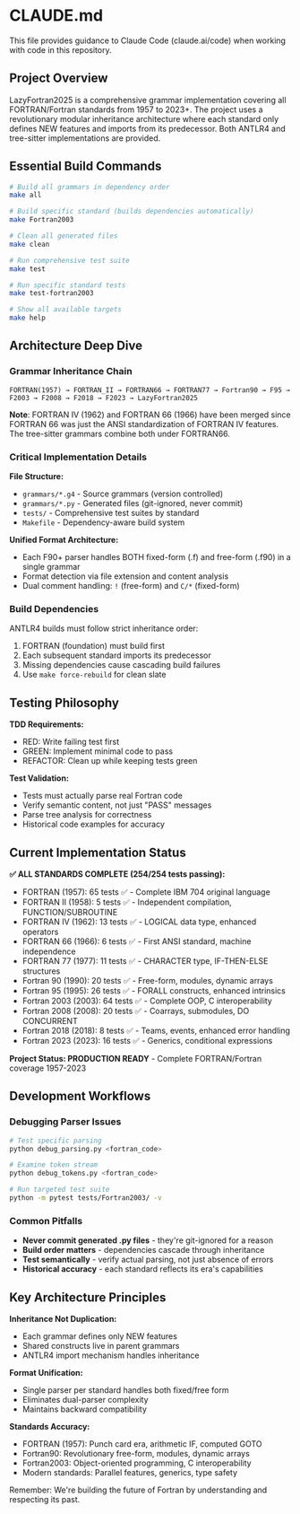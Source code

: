 # CLAUDE.md

This file provides guidance to Claude Code (claude.ai/code) when working with code in this repository.

## Project Overview

LazyFortran2025 is a comprehensive grammar implementation covering all FORTRAN/Fortran standards from 1957 to 2023+. The project uses a revolutionary modular inheritance architecture where each standard only defines NEW features and imports from its predecessor. Both ANTLR4 and tree-sitter implementations are provided.

## Essential Build Commands

```bash
# Build all grammars in dependency order
make all

# Build specific standard (builds dependencies automatically)
make Fortran2003

# Clean all generated files
make clean

# Run comprehensive test suite
make test

# Run specific standard tests
make test-fortran2003

# Show all available targets
make help
```

## Architecture Deep Dive

### Grammar Inheritance Chain
```
FORTRAN(1957) → FORTRAN_II → FORTRAN66 → FORTRAN77 → Fortran90 → F95 → F2003 → F2008 → F2018 → F2023 → LazyFortran2025
```

**Note**: FORTRAN IV (1962) and FORTRAN 66 (1966) have been merged since FORTRAN 66 was just the ANSI standardization of FORTRAN IV features. The tree-sitter grammars combine both under FORTRAN66.

### Critical Implementation Details

**File Structure:**
- `grammars/*.g4` - Source grammars (version controlled)
- `grammars/*.py` - Generated files (git-ignored, never commit)
- `tests/` - Comprehensive test suites by standard
- `Makefile` - Dependency-aware build system

**Unified Format Architecture:**
- Each F90+ parser handles BOTH fixed-form (.f) and free-form (.f90) in a single grammar
- Format detection via file extension and content analysis
- Dual comment handling: `!` (free-form) and `C/*` (fixed-form)

### Build Dependencies

ANTLR4 builds must follow strict inheritance order:
1. FORTRAN (foundation) must build first
2. Each subsequent standard imports its predecessor
3. Missing dependencies cause cascading build failures
4. Use `make force-rebuild` for clean slate

## Testing Philosophy

**TDD Requirements:**
- RED: Write failing test first
- GREEN: Implement minimal code to pass
- REFACTOR: Clean up while keeping tests green

**Test Validation:**
- Tests must actually parse real Fortran code
- Verify semantic content, not just "PASS" messages
- Parse tree analysis for correctness
- Historical code examples for accuracy

## Current Implementation Status

**✅ ALL STANDARDS COMPLETE (254/254 tests passing):**
- FORTRAN (1957): 65 tests ✅ - Complete IBM 704 original language
- FORTRAN II (1958): 5 tests ✅ - Independent compilation, FUNCTION/SUBROUTINE
- FORTRAN IV (1962): 13 tests ✅ - LOGICAL data type, enhanced operators  
- FORTRAN 66 (1966): 6 tests ✅ - First ANSI standard, machine independence
- FORTRAN 77 (1977): 11 tests ✅ - CHARACTER type, IF-THEN-ELSE structures
- Fortran 90 (1990): 20 tests ✅ - Free-form, modules, dynamic arrays
- Fortran 95 (1995): 26 tests ✅ - FORALL constructs, enhanced intrinsics
- Fortran 2003 (2003): 64 tests ✅ - Complete OOP, C interoperability
- Fortran 2008 (2008): 20 tests ✅ - Coarrays, submodules, DO CONCURRENT
- Fortran 2018 (2018): 8 tests ✅ - Teams, events, enhanced error handling
- Fortran 2023 (2023): 16 tests ✅ - Generics, conditional expressions

**Project Status: PRODUCTION READY** - Complete FORTRAN/Fortran coverage 1957-2023

## Development Workflows

### Debugging Parser Issues

```bash
# Test specific parsing
python debug_parsing.py <fortran_code>

# Examine token stream  
python debug_tokens.py <fortran_code>

# Run targeted test suite
python -m pytest tests/Fortran2003/ -v
```

### Common Pitfalls

- **Never commit generated .py files** - they're git-ignored for a reason
- **Build order matters** - dependencies cascade through inheritance
- **Test semantically** - verify actual parsing, not just absence of errors
- **Historical accuracy** - each standard reflects its era's capabilities

## Key Architecture Principles

**Inheritance Not Duplication:**
- Each grammar defines only NEW features
- Shared constructs live in parent grammars
- ANTLR4 import mechanism handles inheritance

**Format Unification:**
- Single parser per standard handles both fixed/free form
- Eliminates dual-parser complexity
- Maintains backward compatibility

**Standards Accuracy:**
- FORTRAN (1957): Punch card era, arithmetic IF, computed GOTO
- Fortran90: Revolutionary free-form, modules, dynamic arrays  
- Fortran2003: Object-oriented programming, C interoperability
- Modern standards: Parallel features, generics, type safety

Remember: We're building the future of Fortran by understanding and respecting its past.